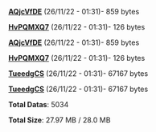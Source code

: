 [**AQjcVfDE**](/data/AQjcVfDE.txt) (26/11/22 - 01:31)- 859 bytes

[**HvPQMXQ7**](/data/HvPQMXQ7.txt) (26/11/22 - 01:31)- 126 bytes

[**AQjcVfDE**](/data/AQjcVfDE.txt) (26/11/22 - 01:31)- 859 bytes

[**HvPQMXQ7**](/data/HvPQMXQ7.txt) (26/11/22 - 01:31)- 126 bytes

[**TueedgCS**](/data/TueedgCS.txt) (26/11/22 - 01:31)- 67167 bytes

[**TueedgCS**](/data/TueedgCS.txt) (26/11/22 - 01:31)- 67167 bytes

**Total Datas**: 5034

**Total Size**: 27.97 MB / 28.0 MB